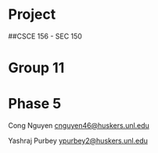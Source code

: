 
# Project 
##CSCE 156 - SEC 150
# Group 11
# Phase 5

Cong Nguyen
cnguyen46@huskers.unl.edu

Yashraj Purbey
ypurbey2@huskers.unl.edu


